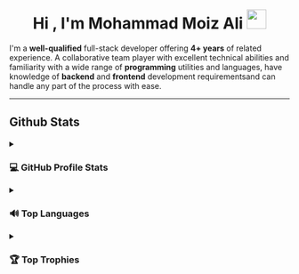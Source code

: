 <h1 align="center">Hi , I'm Mohammad Moiz Ali <img src="https://media.giphy.com/media/hvRJCLFzcasrR4ia7z/giphy.gif" width="35"></h1>

I'm a **well-qualified** full-stack developer offering **4+ years** of related experience. A collaborative team player with excellent technical abilities and familiarity with a wide range of **programming** utilities and languages, have knowledge of **backend** and **frontend** development requirementsand can handle any part of the process with ease.

<hr />
<!-- <p align="left"> <img src="https://komarev.com/ghpvc/?username=makstyle119&label=Profile%20views&color=0e75b6&style=flat" alt="zeeshan-saleem" /> </p> -->
<!-- <hr /> -->

## Github Stats

<details ><summary><h3>💻 GitHub Profile Stats</h3></summary>

![MAKSTYLE119's GitHub stats](https://github-readme-stats.vercel.app/api?username=makstyle119&count_private=true&show_icons=true)

</details>
<!--
<details><summary><h3> 🔥 Streak Stats</h3></summary>
-->
<!--
![streak stats](https://streak-stats.demolab.com/?user=makstyle119)
-->
<!--
</details>
-->
<details><summary><h3>🔊 Top Languages</h3></summary>

![Top Langs](https://github-readme-stats.vercel.app/api/top-langs/?username=makstyle119&layout=compact&langs_count=8)

</details>

<details><summary><h3>🏆 Top Trophies</h3></summary>

![Top Trophies](https://github-profile-trophy.vercel.app/?username=makstyle119)

</details>

<!--

### Hi there 👋

**makstyle119/makstyle119** is a ✨ _special_ ✨ repository because its `README.md` (this file) appears on your GitHub profile.

[![trophy](https://github-profile-trophy.vercel.app/?username=makstyle119)]

Here are some ideas to get you started:

- 🔭 I’m currently working on ....
- 🌱 I’m currently learning ....
- 👯 I’m looking to collaborate on ....
- 🤔 I’m looking for help with ....
- 💬 Ask me about ....
- 📫 How to reach me: ....
- 😄 Pronouns: ....
- ⚡ Fun fact: ....
   
-->
